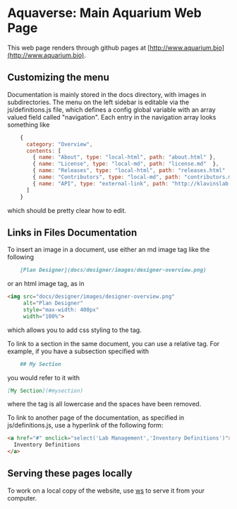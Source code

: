 # Aquaverse: Main Aquarium Web Page

This web page renders through github pages at [http://www.aquarium.bio](http://www.aquarium.bio).

## Customizing the menu

Documentation is mainly stored in the docs directory, with images in subdirectories.
The menu on the left sidebar is editable via the js/definitions.js file, which defines
a config global variable with an array valued field called "navigation". Each entry
in the navigation array looks something like

```javascript
    {
      category: "Overview",
      contents: [
        { name: "About", type: "local-html", path: "about.html" },
        { name: "License", type: "local-md", path: "license.md"  },
        { name: "Releases", type: "local-html", path: "releases.html"  },
        { name: "Contributors", type: "local-md", path: "contributors.md"  },
        { name: "API", type: "external-link", path: "http://klavinslab.org/aquarium/api/" },
      ]
    }
```

which should be pretty clear how to edit.

## Links in Files Documentation

To insert an image in a document, use either an md image tag like the following

```markdown
    [Plan Designer](docs/designer/images/designer-overview.png)
```

or an html image tag, as in

```html
<img src="docs/designer/images/designer-overview.png"
     alt="Plan Designer"
     style="max-width: 400px"
     width="100%">
```

which allows you to add css styling to the tag.

To link to a section in the same document, you can use a relative tag. For example,
if you have a subsection specified with

```markdown
    ## My Section
```

you would refer to it with

```markdown
[My Section](#mysection)
```

where the tag is all lowercase and the spaces have been removed.

To link to another page of the documentation, as specified in js/definitions.js,
use a hyperlink of the following form:

```html
<a href="#" onclick="select('Lab Management','Inventory Definitions')">
  Inventory Definitions
</a>
```

## Serving these pages locally

To work on a local copy of the website, use [ws](https://www.npmjs.com/package/ws) to serve it from your computer.
